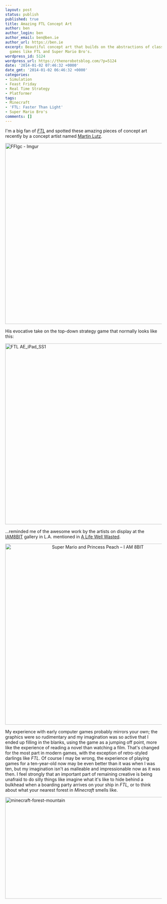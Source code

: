 ```yaml
---
layout: post
status: publish
published: true
title: Amazing FTL Concept Art
author: ben
author_login: ben
author_email: ben@ben.ie
author_url: https://ben.ie
excerpt: Beautiful concept art that builds on the abstractions of classic computer
  games like FTL and Super Mario Bro's.
wordpress_id: 5124
wordpress_url: https://thenorobotsblog.com/?p=5124
date: '2014-01-02 07:46:32 +0000'
date_gmt: '2014-01-02 06:46:32 +0000'
categories:
- Simulation
- Feast Friday
- Real Time Strategy
- Platformer
tags:
- Minecraft
- 'FTL: Faster Than Light'
- Super Mario Bro's
comments: []
---
```

<p>I'm a big fan of <em><a href="https://www.ftlgame.com" target="_blank">FTL</a></em> and spotted these amazing pieces of concept art recently by a concept artist named <a href="https://www.lutzwork.com" target="_blank">Martin Lutz</a>.</p>
<p><img class="alignnone  wp-image-5125 aligncenter" alt="FFIgc - Imgur" src="assets/uploads/norobots/uploads/2014/01/FFIgc-Imgur.jpg" width="580" /></p>
<p>His evocative take on the top-down strategy game that normally looks like this:</p>
<p><img class="alignnone  wp-image-4956 aligncenter" alt="FTL AE_iPad_SS1" src="assets/uploads/norobots/uploads/2013/11/FTL-AE_iPad_SS1.png" width="580" /></p>
<p>...reminded me of the awesome work by the artists on display at the <a href="https://iam8bit.com/the-gallery/" target="_blank">IAM8BIT</a> gallery in L.A. mentioned in <a href="https://alifewellwasted.com/2009/08/31/episode-four-artists-fans-engineers/" target="_blank">A Life Well Wasted</a>.</p>
<p style="text-align: center;"><img class="alignnone  wp-image-5128 aligncenter" alt="Super Mario and Princess Peach – I AM 8BIT" src="assets/uploads/norobots/uploads/2014/01/tumblr_lpsi3uewDw1qzkrfxo2_500.jpg" width="580" /></p>
<p>My experience with early computer games probably mirrors your own; the graphics were so rudimentary and my imagination was so active that I ended up filling in the blanks, using the game as a jumping off point, more like the experience of reading a novel than watching a film. That's changed for the most part in modern games, with the exception of retro-styled darlings like <em>FTL</em>. Of course I may be wrong, the experience of playing games for a ten-year-old now may be even better than it was when I was ten, but my imagination isn't as malleable and impressionable now as it was then. I feel strongly that an important part of remaining creative is being unafraid to do silly things like imagine what it's like to hide behind a bulkhead when a boarding party arrives on your ship in <em>FTL, </em>or to think about what your nearest forest in <em>Minecraft</em> smells like.<i><br />
</i></p>
<p><a href="https://minecraftgallery.com/gallery/minecraft-mountain-range-forest/"><img class="aligncenter size-large wp-image-5133" alt="minecraft-forest-mountain" src="assets/uploads/norobots/uploads/2014/01/minecraft-forest-mountain.jpg" width="580" height="326" /></a></p>

